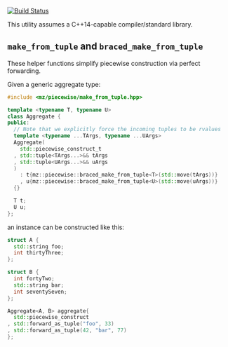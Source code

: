 [![Build Status](https://travis-ci.org/mikezackles/piecewise.svg?branch=master)](https://travis-ci.org/mikezackles/piecewise)

This utility assumes a C++14-capable compiler/standard library.

`make_from_tuple` and `braced_make_from_tuple`
--

These helper functions simplify piecewise construction via perfect forwarding.

Given a generic aggregate type:
```c++
#include <mz/piecewise/make_from_tuple.hpp>

template <typename T, typename U>
class Aggregate {
public:
  // Note that we explicitly force the incoming tuples to be rvalues
  template <typename ...TArgs, typename ...UArgs>
  Aggregate(
    std::piecewise_construct_t
  , std::tuple<TArgs...>&& tArgs
  , std::tuple<UArgs...>&& uArgs
  )
    : t{mz::piecewise::braced_make_from_tuple<T>(std::move(tArgs))}
    , u{mz::piecewise::braced_make_from_tuple<U>(std::move(uArgs))}
  {}

  T t;
  U u;
};
```

an instance can be constructed like this:
```c++
struct A {
  std::string foo;
  int thirtyThree;
};

struct B {
  int fortyTwo;
  std::string bar;
  int seventySeven;
};

Aggregate<A, B> aggregate{
  std::piecewise_construct
, std::forward_as_tuple("foo", 33)
, std::forward_as_tuple(42, "bar", 77)
};
```
